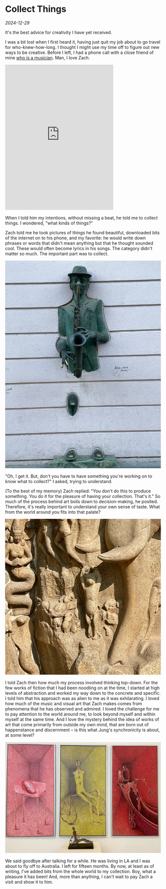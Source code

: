 # Collect Things

_2024-12-29_

It's the best advice for creativity I have yet received.

I was a bit lost when I first heard it, having just quit my job about to go travel for who-knew-how-long. I thought I
might use my time off to figure out new ways to be creative. Before I left, I had a phone call with a close friend of
mine [who is a musician](https://www.instagram.com/wyrm.rilye/). Man, I love Zach.

<iframe style="border: 0; width: 350px; height: 470px;" src="https://bandcamp.com/EmbeddedPlayer/album=2738656371/size=large/bgcol=333333/linkcol=2ebd35/tracklist=false/transparent=true/" seamless><a href="https://wyrm-rilye.bandcamp.com/album/drone-love-me">
Drone love me by Wyrm Rilye</a></iframe>

When I told him my intentions, without missing a beat, he told me to collect things. I wondered, "what kinds of things?"

Zach told me he took pictures of things he found beautiful, downloaded bits of the internet on to his phone, and my
favorite: he would write down phrases or words that didn't mean anything but that he thought sounded cool. These would
often become lyrics in his songs. The category didn't matter so much. The important part was to collect.

![If walls could jam](/assets/sax.webp)

"Oh, I get it. But, don't you have to have something you're working on to know what to collect?" I asked, trying
to understand.

(To the best of my memory) Zach replied: "You don't do this to produce something. You do it for the pleasure of having
your collection. That's it." So much of the process behind art boils down to decision-making, he posited. Therefore,
it's really important to understand your own sense of taste. What from the world around you fits into that palate?

![A cat making fun of a god](/assets/sarcatstic.webp)

I told Zach then how much my process involved thinking top-down. For the few works of fiction that I had been noodling
on at the time, I started at high levels of abstraction and worked my way down to the concrete and specific. I told him
that his approach was as alien to me as it was exhilarating. I loved how much of the music and visual art that Zach
makes comes from phenomena that he has observed and admired. I loved the challenge for me to pay attention to the world
around me, to look beyond myself and within myself at the same time. And I love the mystery behind the idea of works of
art that come primarily from outside my own mind, that are born out of happenstance and discernment – is this what
Jung's synchronicity is about, at some level?

![Birth, Aging, Dying](/assets/birth-aging-dying.webp)

We said goodbye after talking for a while. He was living in LA and I was about to fly off to Australia. I left for
fifteen months. By now, at least as of writing, I've added bits from the whole world to my collection. Boy, what a
pleasure it has been! And, more than anything, I can't wait to pay Zach a visit and show it to him.